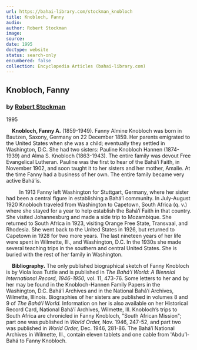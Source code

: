 ```yaml
---
url: https://bahai-library.com/stockman_knobloch
title: Knobloch, Fanny
audio: 
author: Robert Stockman
image: 
source: 
date: 1995
doctype: website
status: search-only
encumbered: false
collection: Encyclopedia Articles (bahai-library.com)
---
```



## Knobloch, Fanny

### by [Robert Stockman](https://bahai-library.com/author/Robert+Stockman)

1995


    **Knobloch, Fanny A.** (1859-1949). Fanny Almine Knobloch was born in Bautzen, Saxony, Germany on 22 December 1859. Her parents emigrated to the United States when she was a child; eventually they settled in Washington, D.C. She had two sisters: Pauline Knobloch Hannen (1874-1939) and Alma S. Knobloch (1863-1943). The entire family was devout Free Evangelical Lutheran. Pauline was the first to hear of the Bahá’í Faith, in November 1902, and soon taught it to her sisters and her mother, Amalie. At the time Fanny had a business of her own. The entire family became very active Bahá’ís.

         In 1913 Fanny left Washington for Stuttgart, Germany, where her sister had been a central figure in establishing a Bahá’í community. In July-August 1920 Knobloch traveled from Washington to Capetown, South Africa (q. v.) where she stayed for a year to help establish the Bahá’í Faith in that country. She visited Johannesburg and made a side trip to Mozambique. She returned to South Africa in 1923, visiting Orange Free State, Transvaal, and Rhodesia. She went back to the United States in 1926, but returned to Capetown in 1928 for two more years. The last nineteen years of her life were spent in Wilmette, Ill., and Washington, D.C. In the 1930s she made several teaching trips in the southern and central United States. She is buried with the rest of her family in Washington.

    **Bibliography.** The only published biographical sketch of Fanny Knobloch is by Viola Ioas Tuttle and is published in _The Bahá’í World: A Biennial International Record, 1946-1950,_ vol. 11, 473-76. Some letters to her and by her may be found in the Knobloch-Hannen Family Papers in the Washington, D.C. Bahá’í Archives and in the National Bahá’í Archives, Wilmette, Illinois. Biographies of her sisters are published in volumes 8 and 9 of _The Bahá’í World._ Information on her is also available on her Historical Record Card, National Bahá’í Archives, Wilmette, Ill. Knobloch’s trips to South Africa are chronicled in Fanny Knobloch, "South African Mission"; part one was published in _World Order,_ Nov. 1946, 247-52, and part two was published in _World Order,_ Dec. 1946, 281-86. The Bahá’í National Archives in Wilmette, Ill., contain eleven tablets and one cable from 'Abdu’l-Bahá to Fanny Knobloch.